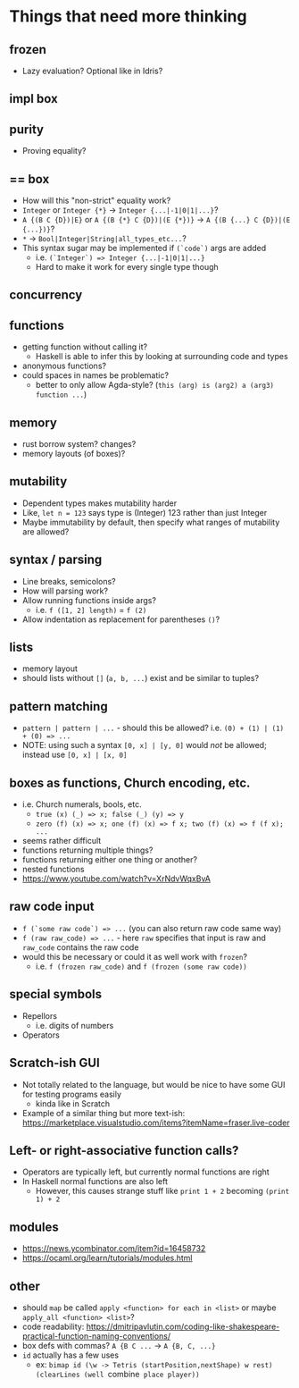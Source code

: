 # Things that need more thinking
## frozen
- Lazy evaluation? Optional like in Idris?

## impl box

## purity
- Proving equality?

## == box
- How will this "non-strict" equality work?
- `Integer` or `Integer {*}` -> `Integer {...|-1|0|1|...}`?
- `A {(B C {D})|E}` or `A {(B {*} C {D})|(E {*})}` -> `A {(B {...} C {D})|(E {...})}`?
- `*` -> `Bool|Integer|String|all_types_etc...`?
- This syntax sugar may be implemented if ``(`code`)`` args are added
  - i.e. ``(`Integer`) => Integer {...|-1|0|1|...}``
  - Hard to make it work for every single type though

## concurrency

## functions
- getting function without calling it?
  - Haskell is able to infer this by looking at surrounding code and types
- anonymous functions?
- could spaces in names be problematic?
  - better to only allow Agda-style? (`this (arg) is (arg2) a (arg3) function ...`)

## memory
- rust borrow system? changes?
- memory layouts (of boxes)?

## mutability
- Dependent types makes mutability harder
- Like, `let n = 123` says type is (Integer) 123 rather than just Integer
- Maybe immutability by default, then specify what ranges of mutability are allowed?

## syntax / parsing
- Line breaks, semicolons?
- How will parsing work?
- Allow running functions inside args?
  - i.e. `f ([1, 2] length)` = `f (2)`
- Allow indentation as replacement for parentheses `()`?

## lists
- memory layout
- should lists without `[]` (`a, b, ...`) exist and be similar to tuples?

## pattern matching
- `pattern | pattern | ...` - should this be allowed? i.e. `(0) + (1) | (1) + (0) => ...`
- NOTE: using such a syntax `[0, x] | [y, 0]` would *not* be allowed; instead use `[0, x] | [x, 0]`

## boxes as functions, Church encoding, etc.
- i.e. Church numerals, bools, etc.
  - `true (x) (_) => x; false (_) (y) => y`
  - `zero (f) (x) => x; one (f) (x) => f x; two (f) (x) => f (f x); ...`
- seems rather difficult
- functions returning multiple things?
- functions returning either one thing or another?
- nested functions
- https://www.youtube.com/watch?v=XrNdvWqxBvA

## raw code input
- ``f (`some raw code`) => ...`` (you can also return raw code same way)
- `f (raw raw_code) => ...` - here `raw` specifies that input is raw and `raw_code` contains the raw code
- would this be necessary or could it as well work with `frozen`?
  - i.e. `f (frozen raw_code)` and `f (frozen (some raw code))`

## special symbols
- Repellors
  - i.e. digits of numbers
- Operators

## Scratch-ish GUI
- Not totally related to the language, but would be nice to have some GUI for testing programs easily
  - kinda like in Scratch
- Example of a similar thing but more text-ish: https://marketplace.visualstudio.com/items?itemName=fraser.live-coder

## Left- or right-associative function calls?
- Operators are typically left, but currently normal functions are right
- In Haskell normal functions are also left
  - However, this causes strange stuff like `print 1 + 2` becoming `(print 1) + 2`

## modules
- https://news.ycombinator.com/item?id=16458732
- https://ocaml.org/learn/tutorials/modules.html

## other
- should `map` be called `apply <function> for each in <list>` or maybe `apply_all <function> <list>`?
- code readability: https://dmitripavlutin.com/coding-like-shakespeare-practical-function-naming-conventions/
- box defs with commas? `A {B C ...` -> `A {B, C, ...}`
- `id` actually has a few uses
  - ex: `bimap id (\w -> Tetris (startPosition,nextShape) w rest) (clearLines (well `combine` place player))`
